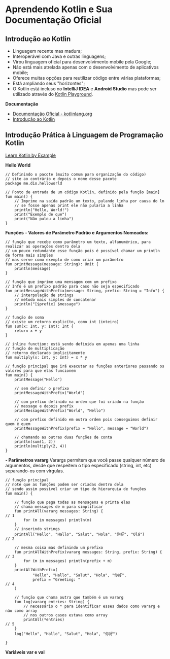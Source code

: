 # Aprendendo Kotlin e Sua Documentação Oficial

## Introdução ao Kotlin

- Linguagem recente mas madura;
- Interoperável com Java e outras linguagens;
- Virou linguagem oficial para desenvolvimento mobile pela Google;
- Não está mais atrelada apenas com o desenvolvimento de aplicativos mobile;
- Oferece muitas opções para reutilizar código entre várias plataformas;
- Está ampliando seus "horizontes";
- O Kotlin está incluso no **IntelliJ IDEA** e **Android Studio** mas pode ser utilizado através do [Kotlin Playground](https://play.kotlinlang.org/).

**Documentação**

- [Documentação Oficial - kotlinlang.org](https://kotlinlang.org/)
- [Introdução ao Kotlin](https://kotlinlang.org/docs/getting-started.html)

## Introdução Prática à Linguagem de Programação Kotlin

[Learn Kotlin by Example](https://play.kotlinlang.org/byExample/overview)

**Hello World**

```
// Definindo o pacote (muito comum para organização do código)
// site ao contrário e depois o nome desse pacote
package me.dio.helloworld 

// Ponto de entrada de um código Kotlin, definido pela função [main]
fun main() {
    // Imprime na saída padrão um texto, pulando linha por causa do ln
    // se fosse apenas print ele não pularia a linha
    println("Hello, World!")
    print("Exemplo de que")
    print("Não pulou a linha")
}
```

**Funções**
**- Valores de Parâmetro Padrão e Argumentos Nomeados:**

```
// função que recebe como parâmetro um texto, alfanumérico, para realizar as operações dentro dela
// um pouco redundante esse função pois é possível chamar um println de forma mais simples
// mas serve como exemplo de como criar um parâmetro
fun printMessage(message: String): Unit {                               
    println(message)
}

// função que imprime uma mensagem com um prefixo
// Info é um prefixo padrão para caso não seja especificado 
fun printMessageWithPrefix(message: String, prefix: String = "Info") {  
    // interpolação de strings
    // método mais simples de concatenar 
    println("[$prefix] $message")
}

// função de soma
// existe um retorno explicíto, como int (inteiro)
fun sum(x: Int, y: Int): Int {                                          
    return x + y
}

// inline function: está sendo definida em apenas uma linha
// função de multiplicação
// retorno declarado implicitamente
fun multiply(x: Int, y: Int) = x * y                                    

// função principal que irá executar as funções anteriores passando os valores para que elas funcionem 
fun main() {
    printMessage("Hello")  

    // sem definir o prefixo
    printMessageWithPrefix("World")

    // com prefixo definido na ordem que foi criado na função
    // message e depois prefix
    printMessageWithPrefix("World", "Hello") 

    // com prefixo definido em outra ordem pois conseguimos definir quem é quem
    printMessageWithPrefix(prefix = "Hello", message = "World") 

    // chamando as outras duas funções de conta          
    println(sum(1, 2))                                                  
    println(multiply(2, 4))                                            
}
```

**- Parâmetros vararg**
Varargs permitem que você passe qualquer número de argumentos, desde que respeitem o tipo especificado (string, int, etc) separando-os com vírgulas.
```
// função principal
// note que as funções podem ser criadas dentro dela 
// sendo assim possível criar um tipo de hierarquia de funções
fun main() {

    // função que pega todas as mensagens e printa elas 
    // chama messages de m para simplificar
    fun printAll(vararg messages: String) {                            // 1
        for (m in messages) println(m)
    }
    // inserindo strings 
    printAll("Hello", "Hallo", "Salut", "Hola", "你好", "Olá")                 // 2
    
    // mesma coisa mas definindo um prefixo 
    fun printAllWithPrefix(vararg messages: String, prefix: String) {  // 3
        for (m in messages) println(prefix + m)
    }
    printAllWithPrefix(
            "Hello", "Hallo", "Salut", "Hola", "你好",
            prefix = "Greeting: "                                          // 4
    )

    // função que chama outra que também é um vararg
    fun log(vararg entries: String) {
        // necessário o * para identificar esses dados como vararg e não como array
        // nos outros casos estava como array
        printAll(*entries)                                             // 5
    }
    log("Hello", "Hallo", "Salut", "Hola", "你好")

}
```

**Variáveis var e val**